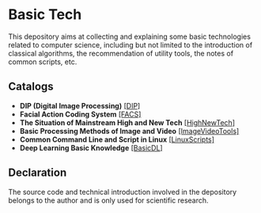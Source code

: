 # Basic Tech

This depository aims at collecting and explaining some basic technologies related to computer science, including but not limited to the introduction of classical algorithms, the recommendation of utility tools, the notes of common scripts, etc.

## Catalogs

* **DIP (Digital Image Processing)** [[DIP]](./DIP)
* **Facial Action Coding System** [[FACS]](./FACS)
* **The Situation of Mainstream High and New Tech** [[HighNewTech]](./HighNewTech)
* **Basic Processing Methods of Image and Video** [[ImageVideoTools]](./ImageVideoTools)
* **Common Command Line and Script in Linux** [[LinuxScripts]](./LinuxScripts)
* **Deep Learning Basic Knowledge** [[BasicDL]](./BasicDL)

## Declaration

The source code and technical introduction involved in the depository belongs to the author and is only used for scientific research.
